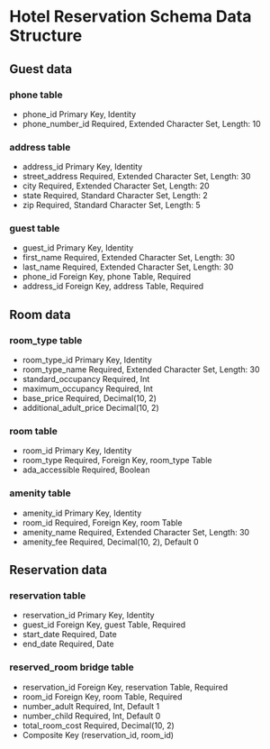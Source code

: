 # Hotel Reservation Schema Data Structure

## Guest data

### phone table

* phone_id Primary Key, Identity
* phone_number_id Required, Extended Character Set, Length: 10

### address table

* address_id Primary Key, Identity
* street_address Required, Extended Character Set, Length: 30
* city Required, Extended Character Set, Length: 20
* state Required, Standard Character Set, Length: 2
* zip Required, Standard Character Set, Length: 5

### guest table

* guest_id Primary Key, Identity
* first_name Required, Extended Character Set, Length: 30
* last_name Required, Extended Character Set, Length: 30
* phone_id Foreign Key, phone Table, Required
* address_id Foreign Key, address Table, Required

## Room data

### room_type table

* room_type_id Primary Key, Identity
* room_type_name Required, Extended Character Set, Length: 30
* standard_occupancy Required, Int
* maximum_occupancy Required, Int
* base_price Required, Decimal(10, 2)
* additional_adult_price Decimal(10, 2)

### room table

* room_id Primary Key, Identity
* room_type Required, Foreign Key, room_type Table
* ada_accessible Required, Boolean

### amenity table

* amenity_id Primary Key, Identity
* room_id Required, Foreign Key, room Table
* amenity_name Required, Extended Character Set, Length: 30
* amenity_fee Required, Decimal(10, 2), Default 0

## Reservation data

### reservation table

* reservation_id Primary Key, Identity
* guest_id Foreign Key, guest Table, Required
* start_date Required, Date
* end_date Required, Date

### reserved_room bridge table

* reservation_id Foreign Key, reservation Table, Required
* room_id Foreign Key, room Table, Required
* number_adult Required, Int, Default 1
* number_child Required, Int, Default 0
* total_room_cost Required, Decimal(10, 2)
* Composite Key (reservation_id, room_id)
